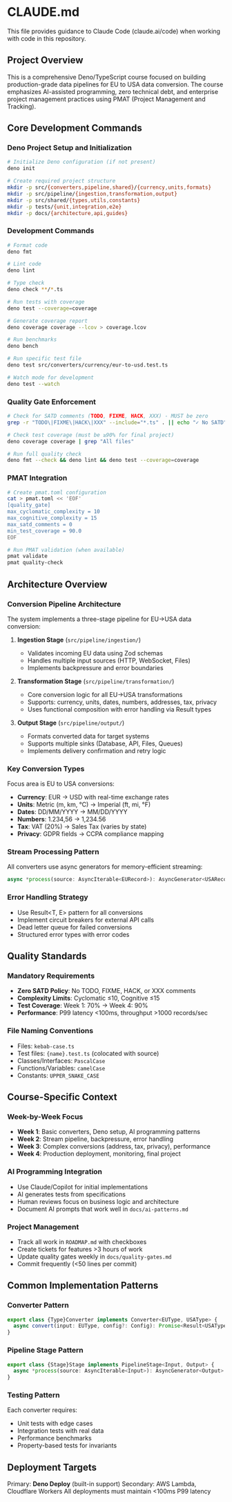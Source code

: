 # CLAUDE.md

This file provides guidance to Claude Code (claude.ai/code) when working with code in this repository.

## Project Overview

This is a comprehensive Deno/TypeScript course focused on building production-grade data pipelines for EU to USA data conversion. The course emphasizes AI-assisted programming, zero technical debt, and enterprise project management practices using PMAT (Project Management and Tracking).

## Core Development Commands

### Deno Project Setup and Initialization

```bash
# Initialize Deno configuration (if not present)
deno init

# Create required project structure
mkdir -p src/{converters,pipeline,shared}/{currency,units,formats}
mkdir -p src/pipeline/{ingestion,transformation,output}
mkdir -p src/shared/{types,utils,constants}
mkdir -p tests/{unit,integration,e2e}
mkdir -p docs/{architecture,api,guides}
```

### Development Commands

```bash
# Format code
deno fmt

# Lint code
deno lint

# Type check
deno check **/*.ts

# Run tests with coverage
deno test --coverage=coverage

# Generate coverage report
deno coverage coverage --lcov > coverage.lcov

# Run benchmarks
deno bench

# Run specific test file
deno test src/converters/currency/eur-to-usd.test.ts

# Watch mode for development
deno test --watch
```

### Quality Gate Enforcement

```bash
# Check for SATD comments (TODO, FIXME, HACK, XXX) - MUST be zero
grep -r "TODO\|FIXME\|HACK\|XXX" --include="*.ts" . || echo "✓ No SATD"

# Check test coverage (must be ≥90% for final project)
deno coverage coverage | grep "All files"

# Run full quality check
deno fmt --check && deno lint && deno test --coverage=coverage
```

### PMAT Integration

```bash
# Create pmat.toml configuration
cat > pmat.toml << 'EOF'
[quality_gate]
max_cyclomatic_complexity = 10
max_cognitive_complexity = 15
max_satd_comments = 0
min_test_coverage = 90.0
EOF

# Run PMAT validation (when available)
pmat validate
pmat quality-check
```

## Architecture Overview

### Conversion Pipeline Architecture

The system implements a three-stage pipeline for EU→USA data conversion:

1. **Ingestion Stage** (`src/pipeline/ingestion/`)
   - Validates incoming EU data using Zod schemas
   - Handles multiple input sources (HTTP, WebSocket, Files)
   - Implements backpressure and error boundaries

2. **Transformation Stage** (`src/pipeline/transformation/`)
   - Core conversion logic for all EU→USA transformations
   - Supports: currency, units, dates, numbers, addresses, tax, privacy
   - Uses functional composition with error handling via Result types

3. **Output Stage** (`src/pipeline/output/`)
   - Formats converted data for target systems
   - Supports multiple sinks (Database, API, Files, Queues)
   - Implements delivery confirmation and retry logic

### Key Conversion Types

Focus area is EU to USA conversions:

- **Currency**: EUR → USD with real-time exchange rates
- **Units**: Metric (m, km, °C) → Imperial (ft, mi, °F)
- **Dates**: DD/MM/YYYY → MM/DD/YYYY
- **Numbers**: 1.234,56 → 1,234.56
- **Tax**: VAT (20%) → Sales Tax (varies by state)
- **Privacy**: GDPR fields → CCPA compliance mapping

### Stream Processing Pattern

All converters use async generators for memory-efficient streaming:

```typescript
async *process(source: AsyncIterable<EURecord>): AsyncGenerator<USARecord>
```

### Error Handling Strategy

- Use Result<T, E> pattern for all conversions
- Implement circuit breakers for external API calls
- Dead letter queue for failed conversions
- Structured error types with error codes

## Quality Standards

### Mandatory Requirements

- **Zero SATD Policy**: No TODO, FIXME, HACK, or XXX comments
- **Complexity Limits**: Cyclomatic ≤10, Cognitive ≤15
- **Test Coverage**: Week 1: 70% → Week 4: 90%
- **Performance**: P99 latency <100ms, throughput >1000 records/sec

### File Naming Conventions

- Files: `kebab-case.ts`
- Test files: `{name}.test.ts` (colocated with source)
- Classes/Interfaces: `PascalCase`
- Functions/Variables: `camelCase`
- Constants: `UPPER_SNAKE_CASE`

## Course-Specific Context

### Week-by-Week Focus

- **Week 1**: Basic converters, Deno setup, AI programming patterns
- **Week 2**: Stream pipeline, backpressure, error handling
- **Week 3**: Complex conversions (address, tax, privacy), performance
- **Week 4**: Production deployment, monitoring, final project

### AI Programming Integration

- Use Claude/Copilot for initial implementations
- AI generates tests from specifications
- Human reviews focus on business logic and architecture
- Document AI prompts that work well in `docs/ai-patterns.md`

### Project Management

- Track all work in `ROADMAP.md` with checkboxes
- Create tickets for features >3 hours of work
- Update quality gates weekly in `docs/quality-gates.md`
- Commit frequently (<50 lines per commit)

## Common Implementation Patterns

### Converter Pattern

```typescript
export class {Type}Converter implements Converter<EUType, USAType> {
  async convert(input: EUType, config?: Config): Promise<Result<USAType, ConversionError>>
}
```

### Pipeline Stage Pattern

```typescript
export class {Stage}Stage implements PipelineStage<Input, Output> {
  async *process(source: AsyncIterable<Input>): AsyncGenerator<Output>
}
```

### Testing Pattern

Each converter requires:

- Unit tests with edge cases
- Integration tests with real data
- Performance benchmarks
- Property-based tests for invariants

## Deployment Targets

Primary: **Deno Deploy** (built-in support)
Secondary: AWS Lambda, Cloudflare Workers
All deployments must maintain <100ms P99 latency
